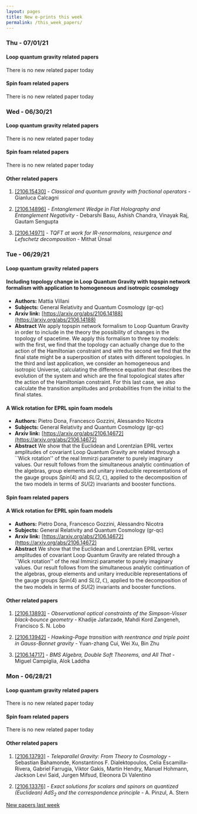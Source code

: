 ```yaml
---
layout: pages
title: New e-prints this week
permalink: /this_week_papers/
---
```




### Thu - 07/01/21

#### Loop quantum gravity related papers

There is no new related paper today 

#### Spin foam related papers

There is no new related paper today 

### Wed - 06/30/21

#### Loop quantum gravity related papers

There is no new related paper today 

#### Spin foam related papers

There is no new related paper today 



#### Other related papers

1. [[2106.15430]](https://arxiv.org/abs/2106.15430) - *Classical and quantum gravity with fractional operators* - Gianluca Calcagni

1. [[2106.14896]](https://arxiv.org/abs/2106.14896) - *Entanglement Wedge in Flat Holography and Entanglement Negativity* - Debarshi Basu, Ashish Chandra, Vinayak Raj, Gautam Sengupta

1. [[2106.14971]](https://arxiv.org/abs/2106.14971) - *TQFT at work for IR-renormalons, resurgence and Lefschetz decomposition* - Mithat Ünsal



### Tue - 06/29/21

#### Loop quantum gravity related papers

#### **Including topology change in Loop Quantum Gravity with topspin network  formalism with application to homogeneous and isotropic cosmology**
 - **Authors:** Mattia Villani
 - **Subjects:** General Relativity and Quantum Cosmology (gr-qc)
 - **Arxiv link:** [https://arxiv.org/abs/2106.14188](https://arxiv.org/abs/2106.14188)
 - **Abstract**
 We apply topspin network formalism to Loop Quantum Gravity in order to include in the theory the possibility of changes in the topology of spacetime. We apply this formalism to three toy models: with the first, we find that the topology can actually change due to the action of the Hamiltonian constraint and with the second we find that the final state might be a superposition of states with different topologies. In the third and last application, we consider an homogeneous and isotropic Universe, calculating the difference equation that describes the evolution of the system and which are the final topological states after the action of the Hamiltonian constraint. For this last case, we also calculate the transition amplitudes and probabilities from the initial to the final states. 

#### **A Wick rotation for EPRL spin foam models**
 - **Authors:** Pietro Dona, Francesco Gozzini, Alessandro Nicotra
 - **Subjects:** General Relativity and Quantum Cosmology (gr-qc)
 - **Arxiv link:** [https://arxiv.org/abs/2106.14672](https://arxiv.org/abs/2106.14672)
 - **Abstract**
 We show that the Euclidean and Lorentzian EPRL vertex amplitudes of covariant Loop Quantum Gravity are related through a ``Wick rotation'' of the real Immirzi parameter to purely imaginary values. Our result follows from the simultaneous analytic continuation of the algebras, group elements and unitary irreducible representations of the gauge groups $Spin(4)$ and $SL(2,\mathbb{C})$, applied to the decomposition of the two models in terms of $SU(2)$ invariants and booster functions. 

#### Spin foam related papers

#### **A Wick rotation for EPRL spin foam models**
 - **Authors:** Pietro Dona, Francesco Gozzini, Alessandro Nicotra
 - **Subjects:** General Relativity and Quantum Cosmology (gr-qc)
 - **Arxiv link:** [https://arxiv.org/abs/2106.14672](https://arxiv.org/abs/2106.14672)
 - **Abstract**
 We show that the Euclidean and Lorentzian EPRL vertex amplitudes of covariant Loop Quantum Gravity are related through a ``Wick rotation'' of the real Immirzi parameter to purely imaginary values. Our result follows from the simultaneous analytic continuation of the algebras, group elements and unitary irreducible representations of the gauge groups $Spin(4)$ and $SL(2,\mathbb{C})$, applied to the decomposition of the two models in terms of $SU(2)$ invariants and booster functions. 



#### Other related papers

1. [[2106.13893]](https://arxiv.org/abs/2106.13893) - *Observational optical constraints of the Simpson-Visser black-bounce  geometry* - Khadije Jafarzade, Mahdi Kord Zangeneh, Francisco S. N. Lobo

1. [[2106.13942]](https://arxiv.org/abs/2106.13942) - *Hawking-Page transition with reentrance and triple point in Gauss-Bonnet  gravity* - Yuan-zhang Cui, Wei Xu, Bin Zhu

1. [[2106.14717]](https://arxiv.org/abs/2106.14717) - *BMS Algebra, Double Soft Theorems, and All That* - Miguel Campiglia, Alok Laddha



### Mon - 06/28/21

#### Loop quantum gravity related papers

There is no new related paper today 

#### Spin foam related papers

There is no new related paper today 



#### Other related papers

1. [[2106.13793]](https://arxiv.org/abs/2106.13793) - *Teleparallel Gravity: From Theory to Cosmology* - Sebastian Bahamonde, Konstantinos F. Dialektopoulos, Celia Escamilla-Rivera, Gabriel Farrugia, Viktor Gakis, Martin Hendry, Manuel Hohmann, Jackson Levi Said, Jurgen Mifsud, Eleonora Di Valentino

1. [[2106.13376]](https://arxiv.org/abs/2106.13376) - *Exact solutions for scalars and spinors on quantized (Euclidean) $AdS_2$  and the correspondence principle* - A. Pinzul, A. Stern






[New papers last week]({{site.url}}/archived/weekly/pre-print/2021/06/28/archived_weekly_papers.html)
